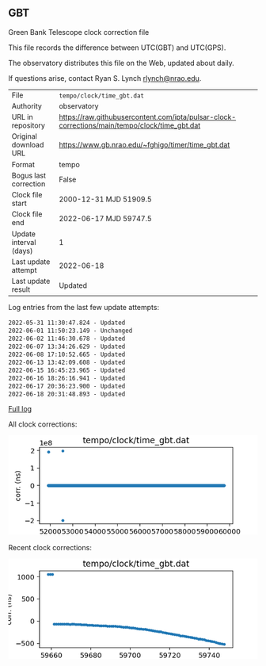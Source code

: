 
## GBT

Green Bank Telescope clock correction file

This file records the difference between UTC(GBT) and UTC(GPS).

The observatory distributes this file on the Web, updated about daily.

If questions arise, contact Ryan S. Lynch <rlynch@nrao.edu>.

|     |     |
|:--- |:--- |
| File | `tempo/clock/time_gbt.dat` |
| Authority | observatory |
| URL in repository | <https://raw.githubusercontent.com/ipta/pulsar-clock-corrections/main/tempo/clock/time_gbt.dat> |
| Original download URL | <https://www.gb.nrao.edu/~fghigo/timer/time_gbt.dat> |
| Format | tempo |
| Bogus last correction | False |
| Clock file start | 2000-12-31 MJD 51909.5 |
| Clock file end | 2022-06-17 MJD 59747.5 |
| Update interval (days) | 1 |
| Last update attempt | 2022-06-18 |
| Last update result | Updated |

Log entries from the last few update attempts:
```
2022-05-31 11:30:47.824 - Updated
2022-06-01 11:50:23.149 - Unchanged
2022-06-02 11:46:30.678 - Updated
2022-06-07 13:34:26.629 - Updated
2022-06-08 17:10:52.665 - Updated
2022-06-13 13:42:09.608 - Updated
2022-06-15 16:45:23.965 - Updated
2022-06-16 18:26:16.941 - Updated
2022-06-17 20:36:23.900 - Updated
2022-06-18 20:31:48.893 - Updated
```
[Full log](https://raw.githubusercontent.com/ipta/pulsar-clock-corrections/main/log/tempo/clock/time_gbt.dat.log)


All clock corrections:

![plot of all clock corrections](time_gbt.dat.png "All corrections")

Recent clock corrections:

![plot of recent clock corrections](time_gbt.dat.short.png "Recent corrections")

